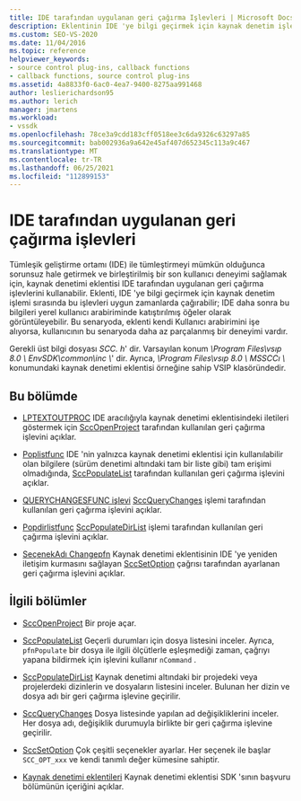 ```yaml
---
title: IDE tarafından uygulanan geri çağırma Işlevleri | Microsoft Docs
description: Eklentinin IDE 'ye bilgi geçirmek için kaynak denetim işlemi sırasında uygun zamanlarda çağırabileceği geri çağırma işlevleri hakkında bilgi edinin.
ms.custom: SEO-VS-2020
ms.date: 11/04/2016
ms.topic: reference
helpviewer_keywords:
- source control plug-ins, callback functions
- callback functions, source control plug-ins
ms.assetid: 4a8833f0-6ac0-4ea7-9400-8275aa991468
author: leslierichardson95
ms.author: lerich
manager: jmartens
ms.workload:
- vssdk
ms.openlocfilehash: 78ce3a9cdd183cff0518ee3c6da9326c63297a85
ms.sourcegitcommit: bab002936a9a642e45af407d652345c113a9c467
ms.translationtype: MT
ms.contentlocale: tr-TR
ms.lasthandoff: 06/25/2021
ms.locfileid: "112899153"
---
```

# <a name="callback-functions-implemented-by-the-ide"></a>IDE tarafından uygulanan geri çağırma işlevleri
Tümleşik geliştirme ortamı (IDE) ile tümleştirmeyi mümkün olduğunca sorunsuz hale getirmek ve birleştirilmiş bir son kullanıcı deneyimi sağlamak için, kaynak denetimi eklentisi IDE tarafından uygulanan geri çağırma işlevlerini kullanabilir. Eklenti, IDE 'ye bilgi geçirmek için kaynak denetim işlemi sırasında bu işlevleri uygun zamanlarda çağırabilir; IDE daha sonra bu bilgileri yerel kullanıcı arabiriminde katıştırılmış öğeler olarak görüntüleyebilir. Bu senaryoda, eklenti kendi Kullanıcı arabirimini işe alıyorsa, kullanıcının bu senaryoda daha az parçalanmış bir deneyimi vardır.

 Gerekli üst bilgi dosyası *SCC. h*' dir. Varsayılan konum *\Program Files\vsıp 8.0 \ EnvSDK\common\inc \\*' dir. Ayrıca, *\Program Files\vsıp 8.0 \ MSSCCı \\* konumundaki kaynak denetimi eklentisi örneğine sahip VSIP klasöründedir.

## <a name="in-this-section"></a>Bu bölümde
- [LPTEXTOUTPROC](../extensibility/lptextoutproc.md) IDE aracılığıyla kaynak denetimi eklentisindeki iletileri göstermek için [SccOpenProject](../extensibility/sccopenproject-function.md) tarafından kullanılan geri çağırma işlevini açıklar.

- [Poplistfunc](../extensibility/poplistfunc.md) IDE 'nin yalnızca kaynak denetimi eklentisi için kullanılabilir olan bilgilere (sürüm denetimi altındaki tam bir liste gibi) tam erişimi olmadığında, [SccPopulateList](../extensibility/sccpopulatelist-function.md) tarafından kullanılan geri çağırma işlevini açıklar.

- [QUERYCHANGESFUNC işlevi](../extensibility/querychangesfunc.md) [SccQueryChanges](../extensibility/sccquerychanges-function.md) işlemi tarafından kullanılan geri çağırma işlevini açıklar.

- [Popdirlistfunc](../extensibility/popdirlistfunc.md) [SccPopulateDirList](../extensibility/sccpopulatedirlist-function.md) işlemi tarafından kullanılan geri çağırma işlevini açıklar.

- [SeçenekAdı Changepfn](../extensibility/optnamechangepfn.md) Kaynak denetimi eklentisinin IDE 'ye yeniden iletişim kurmasını sağlayan [SccSetOption](../extensibility/sccsetoption-function.md) çağrısı tarafından ayarlanan geri çağırma işlevini açıklar.

## <a name="related-sections"></a>İlgili bölümler
- [SccOpenProject](../extensibility/sccopenproject-function.md) Bir proje açar.

- [SccPopulateList](../extensibility/sccpopulatelist-function.md) Geçerli durumları için dosya listesini inceler. Ayrıca, `pfnPopulate` bir dosya ile ilgili ölçütlerle eşleşmediği zaman, çağrıyı yapana bildirmek için işlevini kullanır `nCommand` .

- [SccPopulateDirList](../extensibility/sccpopulatedirlist-function.md) Kaynak denetimi altındaki bir projedeki veya projelerdeki dizinlerin ve dosyaların listesini inceler. Bulunan her dizin ve dosya adı bir geri çağırma işlevine geçirilir.

- [SccQueryChanges](../extensibility/sccquerychanges-function.md) Dosya listesinde yapılan ad değişikliklerini inceler. Her dosya adı, değişiklik durumuyla birlikte bir geri çağırma işlevine geçirilir.

- [SccSetOption](../extensibility/sccsetoption-function.md) Çok çeşitli seçenekler ayarlar. Her seçenek ile başlar `SCC_OPT_xxx` ve kendi tanımlı değer kümesine sahiptir.

- [Kaynak denetimi eklentileri](../extensibility/source-control-plug-ins.md) Kaynak denetimi eklentisi SDK 'sının başvuru bölümünün içeriğini açıklar.
